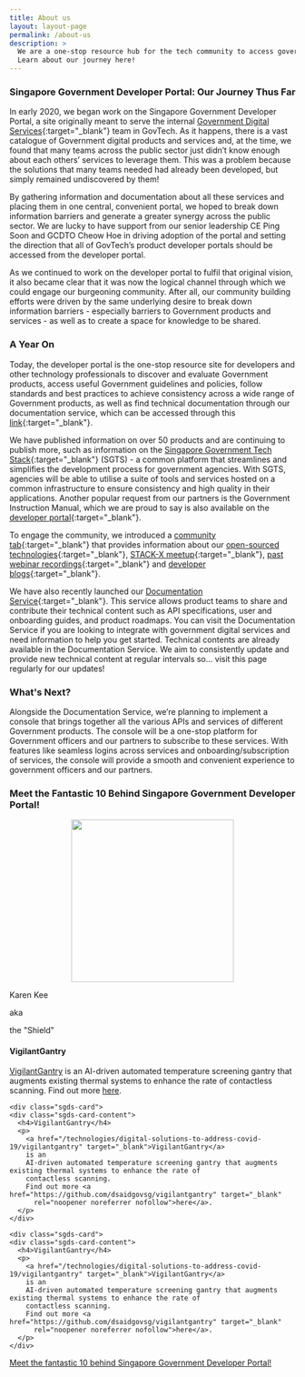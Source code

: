 ```yaml
--- 
title: About us
layout: layout-page
permalink: /about-us
description: >
  We are a one-stop resource hub for the tech community to access government products, guidelines, policies, and documentation services. 
  Learn about our journey here! 
---
```


### Singapore Government Developer Portal: Our Journey Thus Far

In early 2020, we began work on the Singapore Government Developer Portal, a site originally meant to serve the internal 
[Government Digital Services](https://hive.tech.gov.sg){:target="_blank"} team in GovTech. As it happens, there is a vast catalogue of Government digital 
products and services and, at the time, we found that many teams across the public sector just didn’t know enough about each others’ services to leverage them. 
This was a problem because the solutions that many teams needed had already been developed, but simply remained undiscovered by them!

By gathering information and documentation about all these services and placing them in one central, convenient portal, we hoped to break down information 
barriers and generate a greater synergy across the public sector. We are lucky to have support from our senior leadership CE Ping Soon and 
GCDTO Cheow Hoe in driving adoption of the portal and setting the direction that all of GovTech’s product developer portals should be accessed from the 
developer portal.

As we continued to work on the developer portal to fulfil that original vision, it also became clear that it was now the logical channel through which we 
could engage our burgeoning community. After all, our community building efforts were driven by the same underlying desire to break down information 
barriers - especially barriers to Government products and services - as well as to create a space for knowledge to be shared.

### A Year On

Today, the developer portal is the one-stop resource site for developers and other technology professionals to discover and evaluate Government products, access useful Government guidelines and policies, follow standards and best practices to achieve consistency across a wide range of Government products, as well as find technical documentation through our documentation service, which can be accessed through this [link](https://docs.developer.gov.sg){:target="_blank"}.

We have published information on over 50 products and are continuing to publish more, such as information on the 
[Singapore Government Tech Stack](/singapore-government-tech-stack/overview/){:target="_blank"} (SGTS) - a common platform that streamlines and simplifies the development process for government agencies. With SGTS, agencies will be able to utilise a suite of tools and services hosted on a common infrastructure to ensure consistency and high quality in their applications. Another popular request from our partners is the Government Instruction Manual, which we are proud to say is also available on the [developer portal](/guidelines/standards-and-best-practices/im8){:target="_blank"}.

To engage the community, we introduced a [community tab](/communities){:target="_blank"} that provides information about our 
[open-sourced technologies](/communities/open-source-technologies){:target="_blank"}, [STACK-X meetup](/communities/stack-x-meetups/overview.html){:target="_blank"}, [past webinar recordings](/communities/stack-x-meetups/past-webinars/){:target="_blank"} and [developer blogs](/communities/developer-blogs/){:target="_blank"}.

We have also recently launched our [Documentation Service](https://docs.developer.gov.sg){:target="_blank"}. This service allows product teams to share and contribute their technical content such as API specifications, user and onboarding guides, and product roadmaps. You can visit the Documentation Service if you are looking to integrate with government digital services and need information to help you get started. Technical contents are already available in the Documentation Service. We aim to consistently update and provide new technical content at regular intervals so... visit this page regularly for our updates!

### What's Next?

Alongside the Documentation Service, we’re planning to implement a console that brings together all the various APIs and services of different Government products. The console will be a one-stop platform for Government officers and our partners to subscribe to these services. With features like seamless logins across services and onboarding/subscription of services, the console will provide a smooth and convenient experience to government officers and our partners.

### Meet the Fantastic 10 Behind Singapore Government Developer Portal!

<div class="card-grid-container grid-25rem open-source">
  <div class="sgds-card">
    <div class="sgds-card-content">
      <p align="center"><img src="../assets/img/aboutus-karen.png width="215px" height="286px" /></p>
      <p algin="center">Karen Kee</p>
      <p algin="center">aka</p>
      <p algin="center">the "Shield"</p>
    </div>
  </div>

  <div class="sgds-card">
    <div class="sgds-card-content">
      <h4>VigilantGantry</h4>
      <p>
        <a href="/technologies/digital-solutions-to-address-covid-19/vigilantgantry" target="_blank">VigilantGantry</a>
        is an
        AI-driven automated temperature screening gantry that augments existing thermal systems to enhance the rate of
        contactless scanning.
        Find out more <a href="https://github.com/dsaidgovsg/vigilantgantry" target="_blank"
          rel="noopener noreferrer nofollow">here</a>.
      </p>
    </div>
  </div>
  
    <div class="sgds-card">
    <div class="sgds-card-content">
      <h4>VigilantGantry</h4>
      <p>
        <a href="/technologies/digital-solutions-to-address-covid-19/vigilantgantry" target="_blank">VigilantGantry</a>
        is an
        AI-driven automated temperature screening gantry that augments existing thermal systems to enhance the rate of
        contactless scanning.
        Find out more <a href="https://github.com/dsaidgovsg/vigilantgantry" target="_blank"
          rel="noopener noreferrer nofollow">here</a>.
      </p>
    </div>
  </div>
  
    <div class="sgds-card">
    <div class="sgds-card-content">
      <h4>VigilantGantry</h4>
      <p>
        <a href="/technologies/digital-solutions-to-address-covid-19/vigilantgantry" target="_blank">VigilantGantry</a>
        is an
        AI-driven automated temperature screening gantry that augments existing thermal systems to enhance the rate of
        contactless scanning.
        Find out more <a href="https://github.com/dsaidgovsg/vigilantgantry" target="_blank"
          rel="noopener noreferrer nofollow">here</a>.
      </p>
    </div>
  </div>
</div>

[Meet the fantastic 10 behind Singapore Government Developer Portal!]()

